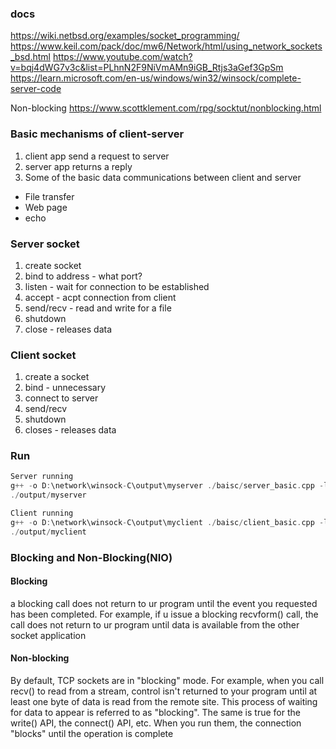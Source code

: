 ### docs
https://wiki.netbsd.org/examples/socket_programming/
https://www.keil.com/pack/doc/mw6/Network/html/using_network_sockets_bsd.html
https://www.youtube.com/watch?v=bqj4dWG7v3c&list=PLhnN2F9NiVmAMn9iGB_Rtjs3aGef3GpSm
https://learn.microsoft.com/en-us/windows/win32/winsock/complete-server-code

Non-blocking https://www.scottklement.com/rpg/socktut/nonblocking.html


### Basic mechanisms of client-server
1. client app send a request to server
2. server app returns a reply
3. Some of the basic data communications between client and server
  - File transfer
  - Web page
  - echo


### Server socket
1. create socket
2. bind to address - what port?
3. listen - wait for connection to be established
4. accept - acpt connection from client
5. send/recv - read and write for a file
6. shutdown
7. close - releases data

### Client socket
1. create a socket
2. bind - unnecessary
3. connect to server
4. send/recv
5. shutdown
6. closes - releases data

### Run
```C++
Server running
g++ -o D:\network\winsock-C\output\myserver ./baisc/server_basic.cpp -lws2_32
./output/myserver  

Client running
g++ -o D:\network\winsock-C\output\myclient ./baisc/client_basic.cpp -lws2_32
./output/myclient
```

### Blocking and Non-Blocking(NIO)
#### Blocking
a blocking call does not return to ur program until the event you requested has been completed.
For example, if u issue a blocking recvform() call, the call does not return to ur program until 
data is available from the other socket application

#### Non-blocking
By default, TCP sockets are in "blocking" mode. For example, when you call recv() to read from a stream, control isn't returned to your 
program until at least one byte of data is read from the remote site. This process of waiting for data to appear is referred to as 
"blocking". The same is true for the write() API, the connect() API, etc. When you run them, the connection "blocks" until the operation 
is complete




